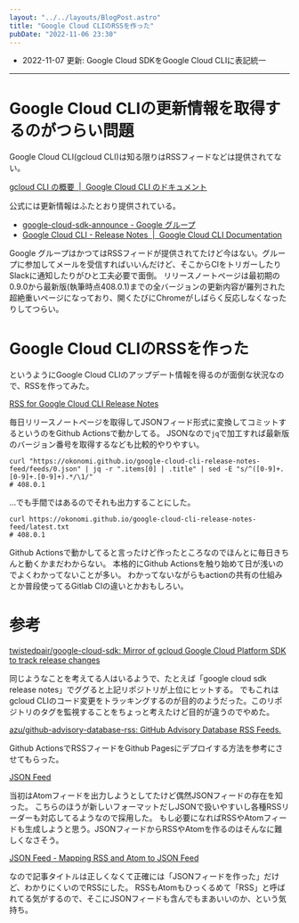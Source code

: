 ```yaml
---
layout: "../../layouts/BlogPost.astro"
title: "Google Cloud CLIのRSSを作った"
pubDate: "2022-11-06 23:30"
---
```


- 2022-11-07 更新: Google Cloud SDKをGoogle Cloud CLIに表記統一

---

# Google Cloud CLIの更新情報を取得するのがつらい問題

Google Cloud CLI(gcloud CLI)は知る限りはRSSフィードなどは提供されてない。

[gcloud CLI の概要  |  Google Cloud CLI のドキュメント](https://cloud.google.com/sdk/gcloud?hl=ja)

公式には更新情報はふたとおり提供されている。

- [google-cloud-sdk-announce - Google グループ](https://groups.google.com/g/google-cloud-sdk-announce)
- [Google Cloud CLI - Release Notes  |  Google Cloud CLI Documentation](https://cloud.google.com/sdk/docs/release-notes)

Google グループはかつてはRSSフィードが提供されてたけど今はない。グループに参加してメールを受信すればいいんだけど、そこからCIをトリガーしたりSlackに通知したりがひと工夫必要で面倒。
リリースノートページは最初期の0.9.0から最新版(執筆時点408.0.1)までの全バージョンの更新内容が羅列された超絶重いページになっており、開くたびにChromeがしばらく反応しなくなったりしてつらい。

# Google Cloud CLIのRSSを作った

というようにGoogle Cloud CLIのアップデート情報を得るのが面倒な状況なので、RSSを作ってみた。

[RSS for Google Cloud CLI Release Notes](https://okonomi.github.io/google-cloud-cli-release-notes-feed/)

毎日リリースノートページを取得してJSONフィード形式に変換してコミットするというのをGithub Actionsで動かしてる。
JSONなので`jq`で加工すれば最新版のバージョン番号を取得するなども比較的やりやすい。

```
curl "https://okonomi.github.io/google-cloud-cli-release-notes-feed/feeds/0.json" | jq -r ".items[0] | .title" | sed -E "s/^([0-9]+.[0-9]+.[0-9]+).*/\1/"
# 408.0.1
```

…でも手間ではあるのでそれも出力することにした。

```
curl https://okonomi.github.io/google-cloud-cli-release-notes-feed/latest.txt
# 408.0.1
```

Github Actionsで動かしてると言ったけど作ったところなのでほんとに毎日きちんと動くかまだわからない。
本格的にGithub Actionsを触り始めて日が浅いのでよくわかってないことが多い。
わかってないながらもactionの共有の仕組みとか普段使ってるGitlab CIの違いとかおもしろい。

# 参考

[twistedpair/google-cloud-sdk: Mirror of gcloud Google Cloud Platform SDK to track release changes](https://github.com/twistedpair/google-cloud-sdk)

同じようなことを考えてる人はいるようで、たとえば「google cloud sdk release notes」でググると上記リポジトリが上位にヒットする。
でもこれはgcloud CLIのコード変更をトラッキングするのが目的のようだった。このリポジトリのタグを監視することをちょっと考えたけど目的が違うのでやめた。

[azu/github-advisory-database-rss: GitHub Advisory Database RSS Feeds.](https://github.com/azu/github-advisory-database-rss)

Github ActionsでRSSフィードをGithub Pagesにデプロイする方法を参考にさせてもらった。

[JSON Feed](https://www.jsonfeed.org/)

当初はAtomフィードを出力しようとしてたけど偶然JSONフィードの存在を知った。
こちらのほうが新しいフォーマットだしJSONで扱いやすいし各種RSSリーダーも対応してるようなので採用した。
もし必要になればRSSやAtomフィードも生成しようと思う。JSONフィードからRSSやAtomを作るのはそんなに難しくなさそう。

[JSON Feed - Mapping RSS and Atom to JSON Feed](https://www.jsonfeed.org/mappingrssandatom/)

なので記事タイトルは正しくなくて正確には「JSONフィードを作った」だけど、わかりにくいのでRSSにした。
RSSもAtomもひっくるめて「RSS」と呼ばれてる気がするので、そこにJSONフィードも含んでもまあいいのか、という気持ち。
